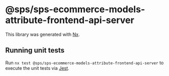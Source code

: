 # @sps/sps-ecommerce-models-attribute-frontend-api-server

This library was generated with [Nx](https://nx.dev).

## Running unit tests

Run `nx test @sps/sps-ecommerce-models-attribute-frontend-api-server` to execute the unit tests via [Jest](https://jestjs.io).
